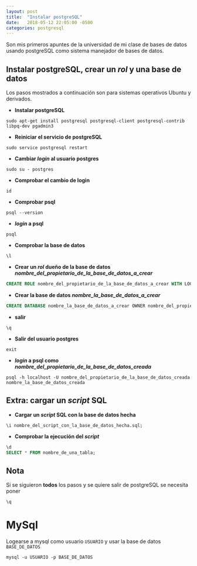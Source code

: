 ```yaml
---
layout: post
title:  "Instalar postgreSQL"
date:   2018-05-12 22:05:00 -0500
categories: postgresql
--- 
```


Son mis primeros apuntes de la universidad de mi clase de bases de datos usando postgreSQL como sistema manejador de bases de datos.

## Instalar postgreSQL, crear un *rol* y una base de datos 

Los pasos mostrados a continuación son para sistemas operativos Ubuntu y derivados.

* **Instalar postgreSQL**

```
sudo apt-get install postgresql postgresql-client postgresql-contrib libpq-dev pgadmin3
```

* **Reiniciar el servicio de postgreSQL**

```
sudo service postgresql restart
```

* **Cambiar *login* al usuario postgres**

```
sudo su - postgres
```

* **Comprobar el cambio de login**

```
id 
```

* **Comprobar psql**

```
psql --version
```

* ***login* a psql**

```
psql
```
* **Comprobar la base de datos**

```
\l
```

* **Crear un *rol* dueño de la base de datos *nombre_del_propietario_de_la_base_de_datos_a_crear***

```sql
CREATE ROLE nombre_del_propietario_de_la_base_de_datos_a_crear WITH LOGIN PASSWORD 'contraseña_del_dueño_de_la_base_de_datos';
```

* **Crear la base de datos *nombre_la_base_de_datos_a_crear***

```sql
CREATE DATABASE nombre_la_base_de_datos_a_crear OWNER nombre_del_propietario_de_la_base_de_datos_a_crear;
```

* **salir**

```
\q
```

* **Salir del usuario postgres**

```
exit
```

* ***login* a psql como *nombre_del_propietario_de_la_base_de_datos_creada***

```
psql -h localhost -U nombre_del_propietario_de_la_base_de_datos_creada nombre_la_base_de_datos_creada
```

## Extra: cargar un *script* SQL

* **Cargar un *script* SQL con la base de datos hecha**

```
\i nombre_del_script_con_la_base_de_datos_hecha.sql;
```

* **Comprobar la ejecución del *script***

```sql
\d
SELECT * FROM nombre_de_una_tabla;
```

## Nota

Si se siguieron **todos** los pasos y se quiere salir de postgreSQL se necesita poner

```
\q
```

# MySql

Logearse a mysql como usuario `USUARIO` y usar la base de datos `BASE_DE_DATOS`

```
mysql -u USUARIO -p BASE_DE_DATOS
```